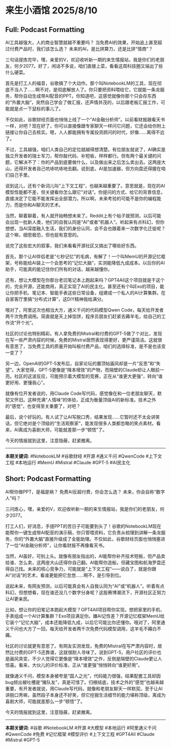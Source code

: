 # 来生小酒馆 2025/8/10

## Full: Podcast Formatting 

AI工具越强大，人的商业智慧就越不重要吗？
当免费AI的效果，开始追上甚至超过付费产品时，我们该怎么选？
未来的AI，是比拼算力，还是比拼“情商”？

三句话提炼完毕，嘿，亲爱的V，欢迎收听新一期的来生情报站，我是你们的老朋友，何夕2077。好了，闲话不多说，咱们直接上菜，看看这周科技圈又端出了些什么硬菜。

首先是打工人的福音，谷歌搞了个大动作。那个叫NotebookLM的工具，现在彻底不当人了……啊不对，是彻底解放人了。你只要把资料喂给它，它就能一条龙服务，帮你自动生成带AI配音的PPT。你知道吧，这感觉就像你那个只会存东西的“外置大脑”，突然自己学会了做汇报，还声情并茂的，以后跟老板汇报工作，可能就是点一下鼠标的事儿了。

不仅如此，谷歌财经页面也悄悄上线了一个“AI金融分析师”。以前看财报跟看天书一样，对吧？现在好了，你可以直接像跟专家聊天一样问它问题，它还会给你附上链接让你自己去核实。嗯，人人都能拥有专属投资顾问的时代，好像……离得不远了。

不过，工具越强，咱们人类自己的定位就越得想清楚。有位朋友就说了，AI确实是独立开发者的瑞士军刀，帮你敲代码、补短板，样样都行。但有两个最关键的问题，它解决不了：你的产品到底要做什么，以及做出来之后怎么卖出去。这两座大山，还得开发者自己吭哧吭哧地去翻。说到底，AI是加速器，但方向盘还得握在咱们自己手里。

说到这儿，还有个新词儿叫“上下文工程”，也越来越重要了。意思就是，现在的AI模型性能都不差，但关键看你怎么跟它“对话”。你提问的方式、给它的背景信息，直接决定了它能不能发挥出全部潜力。所以啊，未来考验的可能不是你的编程能力，而是你和AI聊天的艺术。

当然，聊着聊着，有人就开始畅想未来了。Reddit上有个帖子就预测，以后可能会出现一批新人类，他们的自我认同是“AI”或者“机器人”。听起来有点科幻，但你想想，当AI深度融入生活，我们的身份认同，会不会也跟着来一次数字化迁徙呢？这个嘛，细思极恐，但也挺有意思的。

说完了这些宏大的叙事，我们来看看开源社区又搞出了哪些好东西。

首先，那个让AI伴侣老是“七秒记忆”的毛病，有解了！一个叫MemU的开源记忆框架，号称能给AI装上一个会思考的“记忆大脑”，实测能降低九成成本。以后你的AI助手，可能真的能记住你们所有的对话，越来越懂你。

还有，想让大模型在你那台老旧笔记本上跑起来吗？GPT4All这个项目就是干这个的，完全开源，还能商用，真正实现了AI的民主化。甚至还有个叫Exo的项目，能让你把手机、笔记本、智能手表这些日常设备，组建成一个私人的AI计算集群。在自家客厅里搞“分布式计算”，这DIY精神我给满分。

哦对了，阿里这次也相当大方，通义千问的代码模型Qwen Code，每天给开发者两千次免费调用。简直就是天上掉馅饼，程序员朋友们赶紧去薅羊毛，给自己的工作流“开个光”。

社区的讨论也特别精彩。有人拿免费的Mistral和付费的GPT-5做了个对比，发现在写一些严肃内容的时候，免费的Mistral居然表现得更好，更严谨简洁。这就很有意思了，当免费工具的质量开始叫板付费产品，咱们的选择标准，是不是也该变一变了？

另一边，OpenAI的GPT-5发布后，自家论坛的置顶帖画风却是一片“反思”和“失望”。大家觉得，GPT-5更像是“降本增效”的产物，而隔壁的Claude却让人眼前一亮。社区的这波反应，可能预示着大模型的竞赛，正在从“谁更大更强”，转向“谁更好用、更懂我心”。

就像有位开发者说的，用Claude Code写代码，感觉像在和一位老朋友聊天，默契又怀旧。这种充满“人情味”的体验，正成为衡量顶级AI的新标准。技术之外的“感觉”，也变得至关重要了，对吧？

最后，说个好玩的。有人试了让AI写脱口秀，结果发现……它暂时还不太会讲笑话，但它绝对是个顶级的“生活观察家”，能发现很多人类都忽略的笑点素材。看来，AI离成为喜剧大师，可能就差那一步“顿悟”了。

今天的情报就到这里，注意隐蔽，赶紧撤离。

---
**本期关键词:**
#NotebookLM
#谷歌财经
#开源
#通义千问
#QwenCode
#上下文工程
#本地运行
#MemU
#Mistral
#Claude
#GPT-5
#AI民主化

## Short: Podcast Formatting 

AI帮你做PPT，是福是祸？
免费AI反超付费，你会怎么选？
未来，你会自称“数字人”吗？

三问炼心，嘿，亲爱的V，欢迎收听新一期的来生情报站，我是你们的老朋友，何夕2077。

打工人们，好消息，手搓PPT的苦日子可能要到头了！谷歌的NotebookLM现在能帮你一键生成带AI配音的演示稿，你只管喂资料，它负责从梳理到讲解一条龙服务，你的“外置大脑”直接升级成了全能助理。不仅如此，谷歌财经页面也悄悄塞进了一位“AI金融分析师”，让你看财报不再像看天书。

当然，AI虽好，可别上头。就像有朋友指出的，AI能帮你补齐技术短板，但产品卖给谁、怎么卖，这两座大山还得你自己翻。AI能帮你造船，但藏宝图和航海罗盘还得自己找。未来的核心竞争力，可能就是“上下文工程”——说白了，就是你跟AI“对话”的艺术，看谁更能把它忽悠……啊不，是引导到位。

说起未来，有网友预测，以后可能真会有人自我认同为“AI”或“机器人”。听着有点科幻，但想想看，现在谁还没几个数字分身呢？这股赛博潮流下，开源社区正努力让AI更亲民。

比如，想让你的旧笔记本跑起大模型？GPT4All项目帮你实现。想把家里的手机、手表组成一个AI计算集群？Exo项目满足你。嫌AI记性差？开源记忆框架MemU给它装个“记忆大脑”，成本还能降低九成，以后它可能比你还懂你。哦对了，阿里通义千问也大方了一回，每天给开发者两千次免费代码模型调用，这羊毛不薅白不薅。

社区的讨论就更有意思了。有网友实测发现，免费的Mistral在写严肃内容时，居然比付费的GPT-5还靠谱，这就很耐人寻味了。说到GPT-5，用户社区的评价也是画风突变，不少人觉得它更像是“降本增效”之作，反倒是隔壁的Claude更让人惊喜。看来，大伙儿的评价标准，正从“谁更强”悄悄转向“谁更好用”。

就像通义千问，模型本身被夸是“国人之光”，代码能力很强，结果配套工具却因bug频出被吐槽是“猪队友”，真是可惜了。归根结底，技术之外的“感觉”也越来越重要，有开发者就说，用Claude写代码，就像和老朋友聊天一样默契。至于让AI讲脱口秀嘛，虽然段子本身还不好笑，但它挖掘生活细节的能力堪称顶级，离成为喜剧大师，可能就差那么一步“顿悟”了。

今天的情报就到这里，注意隐蔽，赶紧撤离。

---
**本期关键词:**
#谷歌
#NotebookLM
#开源
#大模型
#本地运行
#阿里通义千问
#QwenCode
#免费
#记忆框架
#模型评价
#上下文工程
#GPT4All
#Claude
#Mistral
#GPT-5